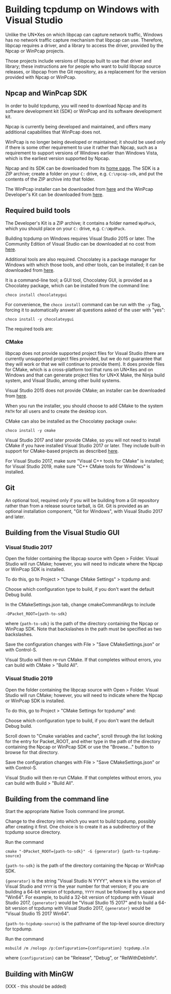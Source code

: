 Building tcpdump on Windows with Visual Studio
==============================================

Unlike the UN*Xes on which libpcap can capture network traffic, Windows
has no network traffic capture mechanism that libpcap can use.
Therefore, libpcap requires a driver, and a library to access the
driver, provided by the Npcap or WinPcap projects.

Those projects include versions of libpcap built to use that driver and
library; these instructions are for people who want to build libpcap
source releases, or libpcap from the Git repository, as a replacement
for the version provided with Npcap or WinPcap.

Npcap and WinPcap SDK
---------------------

In order to build tcpdump, you will need to download Npcap and its
software development kit (SDK) or WinPcap and its software development
kit.

Npcap is currently being developed and maintained, and offers many
additional capabilities that WinPcap does not.

WinPcap is no longer being developed or maintained; it should be used
only if there is some other requirement to use it rather than Npcap,
such as a requirement to support versions of Windows earlier than
Windows Vista, which is the earliest version supported by Npcap.

Npcap and its SDK can be downloaded from its [home page](https://npcap.com).
The SDK is a ZIP archive; create a folder on your `C:` drive, e.g.
`C:\npcap-sdk`, and put the contents of the ZIP archive into that folder.

The WinPcap installer can be downloaded from
[here](https://www.winpcap.org/install/default.htm)
and the WinPcap Developer's Kit can be downloaded from
[here](https://www.winpcap.org/devel.htm).

Required build tools
--------------------

The Developer's Kit is a ZIP archive; it contains a folder named
`WpdPack`, which you should place on your `C:` drive, e.g. `C:\WpdPack`.

Building tcpdump on Windows requires Visual Studio 2015 or later.  The
Community Edition of Visual Studio can be downloaded at no cost from
[here](https://visualstudio.microsoft.com).

Additional tools are also required.  Chocolatey is a package manager for
Windows with which those tools, and other tools, can be installed; it
can be downloaded from [here](https://chocolatey.org).

It is a command-line tool; a GUI tool, Chocolatey GUI, is provided as a
Chocolatey package, which can be installed from the command line:

```
choco install chocolateygui
```

For convenience, the `choco install` command can be run with the `-y`
flag, forcing it to automatically answer all questions asked of the user
with "yes":

```
choco install -y chocolateygui
```

The required tools are:

### CMake ###

libpcap does not provide supported project files for Visual Studio
(there are currently unsupported project files provided, but we do not
guarantee that they will work or that we will continue to provide them).
It does provide files for CMake, which is a cross-platform tool that
runs on UN\*Xes and on Windows and that can generate project files for
UN\*X Make, the Ninja build system, and Visual Studio, among other build
systems.

Visual Studio 2015 does not provide CMake; an installer can be
downloaded from [here](https://cmake.org/download/).

When you run the installer, you should choose to add CMake to the system
`PATH` for all users and to create the desktop icon.

CMake can also be installed as the Chocolatey package `cmake`:

```
choco install -y cmake
```

Visual Studio 2017 and later provide CMake, so you will not need to
install CMake if you have installed Visual Studio 2017 or later.  They
include built-in support for CMake-based projects as described
[here](https://devblogs.microsoft.com/cppblog/cmake-support-in-visual-studio/).

For Visual Studio 2017, make sure "Visual C++ tools for CMake" is
installed; for Visual Studio 2019, make sure "C++ CMake tools for
Windows" is installed.

Git
---

An optional tool, required only if you will be building from a Git
repository rather than from a release source tarball, is Git.  Git is
provided as an optional installation component, "Git for Windows", with
Visual Studio 2017 and later.

Building from the Visual Studio GUI
-----------------------------------

### Visual Studio 2017 ###

Open the folder containing the libpcap source with Open > Folder.
Visual Studio will run CMake; however, you will need to indicate where
the Npcap or WinPcap SDK is installed.

To do this, go to Project > "Change CMake Settings" > tcpdump and:

Choose which configuration type to build, if you don't want the default
Debug build.

In the CMakeSettings.json tab, change cmakeCommandArgs to include

```
-DPacket_ROOT={path-to-sdk}
```

where `{path-to-sdk}` is the path of the directory containing the Npcap or
WinPcap SDK.  Note that backslashes in the path must be specified as two
backslashes.

Save the configuration changes with File > "Save CMakeSettings.json" or
with Control-S.

Visual Studio will then re-run CMake.  If that completes without errors,
you can build with CMake > "Build All".

### Visual Studio 2019 ###

Open the folder containing the libpcap source with Open > Folder.
Visual Studio will run CMake; however, you will need to indicate where
the Npcap or WinPcap SDK is installed.

To do this, go to Project > "CMake Settings for tcpdump" and:

Choose which configuration type to build, if you don't want the default
Debug build.

Scroll down to "Cmake variables and cache", scroll through the list
looking for the entry for Packet_ROOT, and either type in the path of
the directory containing the Npcap or WinPcap SDK or use the "Browse..."
button to browse for that directory.

Save the configuration changes with File > "Save CMakeSettings.json" or
with Control-S.

Visual Studio will then re-run CMake.  If that completes without errors,
you can build with Build > "Build All".

Building from the command line
------------------------------

Start the appropriate Native Tools command line prompt.

Change to the directory into which you want to build tcpdump, possibly
after creating it first.  One choice is to create it as a subdirectory
of the tcpdump source directory.

Run the command

```
cmake "-DPacket_ROOT={path-to-sdk}" -G {generator} {path-to-tcpdump-source}
```

`{path-to-sdk}` is the path of the directory containing the Npcap or
WinPcap SDK.

`{generator}` is the string "Visual Studio N YYYY", where `N` is the
version of Visual Studio and `YYYY` is the year number for that version;
if you are building a 64-bit version of tcpdump, `YYYY` must be followed
by a space and "Win64".  For example, to build a 32-bit version of
tcpdump with Visual Studio 2017, `{generator}` would be "Visual Studio
15 2017" and to build a 64-bit version of tcpdump with Visual Studio
2017, `{generator}` would be "Visual Studio 15 2017 Win64".

`{path-to-tcpdump-source}` is the pathname of the top-level source
directory for tcpdump.

Run the command

```
msbuild /m /nologo /p:Configuration={configuration} tcpdump.sln
```

where `{configuration}` can be "Release", "Debug", or "RelWithDebInfo".

Building with MinGW
-------------------

(XXX - this should be added)
